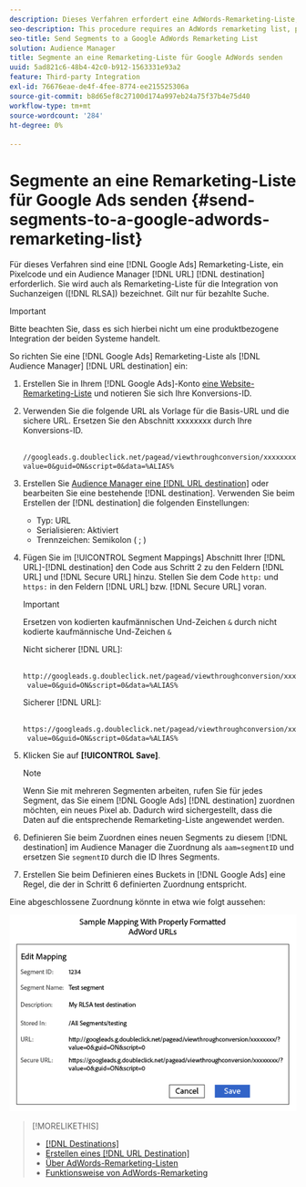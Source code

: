 ```yaml
---
description: Dieses Verfahren erfordert eine AdWords-Remarketing-Liste, einen Pixelcode und ein Audience Manager-URL-Ziel. Sie wird auch als Remarketing-Liste für die RLSA-Integration (Search Ads) bezeichnet. Gilt nur für bezahlte Suche.
seo-description: This procedure requires an AdWords remarketing list, pixel code, and an Audience Manager URL destination. It is also known as a remarketing list for search ads (RLSA) integration. Applies to paid search only.
seo-title: Send Segments to a Google AdWords Remarketing List
solution: Audience Manager
title: Segmente an eine Remarketing-Liste für Google AdWords senden
uuid: 5ad821c6-48b4-42c0-b912-1563331e93a2
feature: Third-party Integration
exl-id: 76676eae-de4f-4fee-8774-ee215525306a
source-git-commit: b8d65ef8c27100d174a997eb24a75f37b4e75d40
workflow-type: tm+mt
source-wordcount: '284'
ht-degree: 0%

---
```


# Segmente an eine Remarketing-Liste für Google Ads senden {#send-segments-to-a-google-adwords-remarketing-list}

Für dieses Verfahren sind eine [!DNL Google Ads] Remarketing-Liste, ein Pixelcode und ein Audience Manager [!DNL URL] [!DNL destination] erforderlich. Sie wird auch als Remarketing-Liste für die Integration von Suchanzeigen ([!DNL RLSA]) bezeichnet. Gilt nur für bezahlte Suche.

>[!IMPORTANT]
>Bitte beachten Sie, dass es sich hierbei nicht um eine produktbezogene Integration der beiden Systeme handelt.

So richten Sie eine [!DNL Google Ads] Remarketing-Liste als [!DNL Audience Manager] [!DNL URL destination] ein:

1. Erstellen Sie in Ihrem [!DNL Google Ads]-Konto [eine Website-Remarketing-Liste](https://support.google.com/tagmanager/answer/6106960?hl=en) und notieren Sie sich Ihre Konversions-ID.
1. Verwenden Sie die folgende URL als Vorlage für die Basis-URL und die sichere URL. Ersetzen Sie den Abschnitt xxxxxxxx durch Ihre Konversions-ID.

   ```
    //googleads.g.doubleclick.net/pagead/viewthroughconversion/xxxxxxxx/?value=0&guid=ON&script=0&data=%ALIAS%
   ```

1. Erstellen Sie [ Audience Manager eine  [!DNL URL destination]](../../features/destinations/create-url-destination.md) oder bearbeiten Sie eine bestehende [!DNL destination]. Verwenden Sie beim Erstellen der [!DNL destination] die folgenden Einstellungen:
   * Typ: URL
   * Serialisieren: Aktiviert
   * Trennzeichen: Semikolon ( &semi; )

1. Fügen Sie im [!UICONTROL Segment Mappings] Abschnitt Ihrer [!DNL URL]-[!DNL destination] den Code aus Schritt 2 zu den Feldern [!DNL URL] und [!DNL Secure URL] hinzu. Stellen Sie dem Code `http:` und `https:` in den Feldern [!DNL URL] bzw. [!DNL Secure URL] voran.

   >[!IMPORTANT]
   >
   >Ersetzen von kodierten kaufmännischen Und-Zeichen `&` durch nicht kodierte kaufmännische Und-Zeichen `&`

   Nicht sicherer [!DNL URL]:

   ```
    http://googleads.g.doubleclick.net/pagead/viewthroughconversion/xxxxxxxx/?
    value=0&guid=ON&script=0&data=%ALIAS%
   ```

   Sicherer [!DNL URL]:

   ```
    https://googleads.g.doubleclick.net/pagead/viewthroughconversion/xxxxxxxx/?
    value=0&guid=ON&script=0&data=%ALIAS%
   ```

1. Klicken Sie auf **[!UICONTROL Save]**.

   >[!NOTE]
   >
   >Wenn Sie mit mehreren Segmenten arbeiten, rufen Sie für jedes Segment, das Sie einem [!DNL Google Ads] [!DNL destination] zuordnen möchten, ein neues Pixel ab. Dadurch wird sichergestellt, dass die Daten auf die entsprechende Remarketing-Liste angewendet werden.

1. Definieren Sie beim Zuordnen eines neuen Segments zu diesem [!DNL destination] im Audience Manager die Zuordnung als `aam=segmentID` und ersetzen Sie `segmentID` durch die ID Ihres Segments.
1. Erstellen Sie beim Definieren eines Buckets in [!DNL Google Ads] eine Regel, die der in Schritt 6 definierten Zuordnung entspricht.

Eine abgeschlossene Zuordnung könnte in etwa wie folgt aussehen:

![](../assets/rlsa_mapping.png)

>[!MORELIKETHIS]
>
>* [[!DNL Destinations]](../../features/destinations/destinations.md)
>* [Erstellen eines [!DNL URL Destination]](../../features/destinations/create-url-destination.md)
>* [Über AdWords-Remarketing-Listen](https://support.google.com/adwords/answer/2472738)
>* [Funktionsweise von AdWords-Remarketing](https://support.google.com/adwords/answer/2454000)
